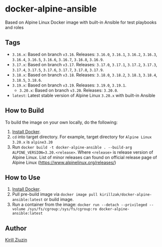 # docker-alpine-ansible
Based on Alpine Linux Docker image with built-in Ansible for test playbooks and roles

## Tags

  - `3.16.x`: Based on branch `v3.16`. Releases: `3.16.0`, `3.16.1`, `3.16.2`, `3.16.3`, `3.16.4`, `3.16.5`, `3.16.6`, `3.16.7`, `3.16.8`, `3.16.9`.
  - `3.17.x`: Based on branch `v3.17`. Releases: `3.17.0`, `3.17.1`, `3.17.2`, `3.17.3`, `3.17.4`, `3.17.5`, `3.17.6`, `3.17.7`, `3.17.8`, `3.17.9`.
  - `3.18.x`: Based on branch `v3.18`. Releases: `3.18.0`, `3.18.2`, `3.18.3`, `3.18.4`, `3.18.5`, `3.18.6`. 
  - `3.19.x`: Based on branch `v3.19`. Releases: `3.19.0`, `3.19.1`.
    - `3.20.x`: Based on branch `v3.20`. Releases: `3.20.0`.
  - `latest`: Latest stable version of Alpine Linux `3.20.x` with built-in Ansible

## How to Build

To build the image on your own locally, do the following:

  1. [Install Docker](https://docs.docker.com/engine/installation/).
  2. `cd` into target directory. For example, target directory for `Alpine Linux 3.20.x` is `alpine3.20`
  3. Run `docker build -t docker-alpine-ansible . --build-arg ALPINE_VERSION=3.20.<release>`. Where `<release>` is release version of Alpine Linux. List of minor releases can found on official release page of Alpine Linux (https://www.alpinelinux.org/releases/)


## How to Use

  1. [Install Docker](https://docs.docker.com/engine/installation/).
  2. Pull pre-build image via `docker image pull kirillzak/docker-alpine-ansible:latest` or build image.
  3. Run a container from the image: `docker run --detach --privileged --volume /sys/fs/cgroup:/sys/fs/cgroup:ro docker-alpine-ansible:latest`

## Author

[Kirill Ziuzin](https://kirill-zak.ru/)